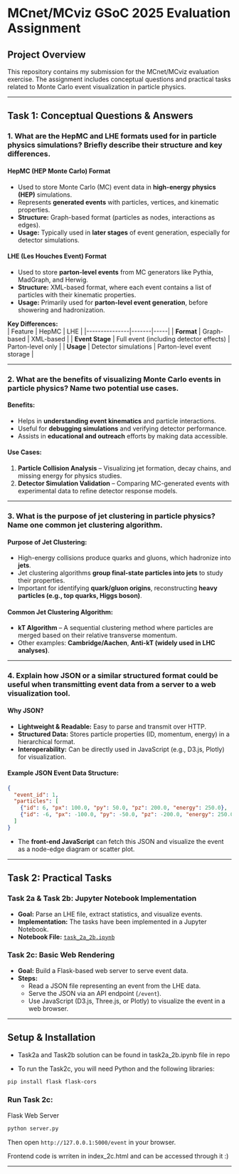 # MCnet/MCviz GSoC 2025 Evaluation Assignment

## Project Overview
This repository contains my submission for the MCnet/MCviz evaluation exercise. The assignment includes conceptual questions and practical tasks related to Monte Carlo event visualization in particle physics.

---

## Task 1: Conceptual Questions & Answers

### 1. What are the HepMC and LHE formats used for in particle physics simulations? Briefly describe their structure and key differences.

#### **HepMC (HEP Monte Carlo) Format**
- Used to store Monte Carlo (MC) event data in **high-energy physics (HEP)** simulations.
- Represents **generated events** with particles, vertices, and kinematic properties.
- **Structure:** Graph-based format (particles as nodes, interactions as edges).
- **Usage:** Typically used in **later stages** of event generation, especially for detector simulations.

#### **LHE (Les Houches Event) Format**
- Used to store **parton-level events** from MC generators like Pythia, MadGraph, and Herwig.
- **Structure:** XML-based format, where each event contains a list of particles with their kinematic properties.
- **Usage:** Primarily used for **parton-level event generation**, before showering and hadronization.

**Key Differences:**  
| Feature        | HepMC | LHE |
|---------------|-------|-----|
| **Format**    | Graph-based | XML-based |
| **Event Stage** | Full event (including detector effects) | Parton-level only |
| **Usage**     | Detector simulations | Parton-level event storage |

---

### 2. What are the benefits of visualizing Monte Carlo events in particle physics? Name two potential use cases.

#### **Benefits:**
- Helps in **understanding event kinematics** and particle interactions.
- Useful for **debugging simulations** and verifying detector performance.
- Assists in **educational and outreach** efforts by making data accessible.

#### **Use Cases:**
1. **Particle Collision Analysis** – Visualizing jet formation, decay chains, and missing energy for physics studies.
2. **Detector Simulation Validation** – Comparing MC-generated events with experimental data to refine detector response models.

---

### 3. What is the purpose of jet clustering in particle physics? Name one common jet clustering algorithm.

#### **Purpose of Jet Clustering:**
- High-energy collisions produce quarks and gluons, which hadronize into **jets**.
- Jet clustering algorithms **group final-state particles into jets** to study their properties.
- Important for identifying **quark/gluon origins**, reconstructing **heavy particles (e.g., top quarks, Higgs boson)**.

#### **Common Jet Clustering Algorithm:**
- **kT Algorithm** – A sequential clustering method where particles are merged based on their relative transverse momentum.
- Other examples: **Cambridge/Aachen**, **Anti-kT (widely used in LHC analyses)**.

---

### 4. Explain how JSON or a similar structured format could be useful when transmitting event data from a server to a web visualization tool.

#### **Why JSON?**
- **Lightweight & Readable:** Easy to parse and transmit over HTTP.
- **Structured Data:** Stores particle properties (ID, momentum, energy) in a hierarchical format.
- **Interoperability:** Can be directly used in JavaScript (e.g., D3.js, Plotly) for visualization.

#### **Example JSON Event Data Structure:**
```json
{
  "event_id": 1,
  "particles": [
    {"id": 6, "px": 100.0, "py": 50.0, "pz": 200.0, "energy": 250.0},
    {"id": -6, "px": -100.0, "py": -50.0, "pz": -200.0, "energy": 250.0}
  ]
}
```
- The **front-end JavaScript** can fetch this JSON and visualize the event as a node-edge diagram or scatter plot.

---

## Task 2: Practical Tasks

### **Task 2a & Task 2b: Jupyter Notebook Implementation**
- **Goal:** Parse an LHE file, extract statistics, and visualize events.
- **Implementation:** The tasks have been implemented in a Jupyter Notebook.
- **Notebook File:** [`task_2a_2b.ipynb`](task_2a_2b.ipynb)

### **Task 2c: Basic Web Rendering**
- **Goal:** Build a Flask-based web server to serve event data.
- **Steps:**
  - Read a JSON file representing an event from the LHE data.
  - Serve the JSON via an API endpoint (`/event`).
  - Use JavaScript (D3.js, Three.js, or Plotly) to visualize the event in a web browser.

---

## Setup & Installation
- Task2a and Task2b solution can be found in task2a_2b.ipynb file in repo

- To run the Task2c, you will need Python and the following libraries:
```sh
pip install flask flask-cors
```

### **Run Task 2c:**
 Flask Web Server
```sh
python server.py
```
Then open `http://127.0.0.1:5000/event` in your browser.

Frontend code is wrriten in index_2c.html and can be accessed through it :)

---


